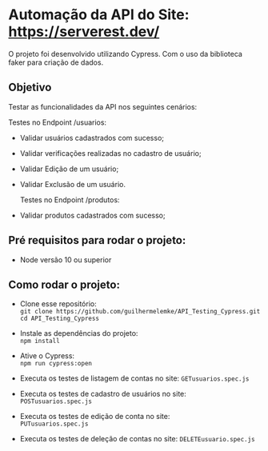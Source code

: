 # Automação da API do Site: https://serverest.dev/

O projeto foi desenvolvido utilizando Cypress. Com o uso da biblioteca faker para criação de dados.

## Objetivo

Testar as funcionalidades da API nos seguintes cenários:

  Testes no Endpoint /usuarios:
* Validar usuários cadastrados com sucesso;
* Validar verificações realizadas no cadastro de usuário;
* Validar Edição de um usuário;
* Validar Exclusão de um usuário.

  Testes no Endpoint /produtos:
* Validar produtos cadastrados com sucesso;

## Pré requisitos para rodar o projeto:

* Node versão 10 ou superior

## Como rodar o projeto:

* Clone esse repositório:  
```git clone https://github.com/guilhermelemke/API_Testing_Cypress.git ```  
```cd API_Testing_Cypress ```
* Instale as dependências do projeto:  
```npm install ```
* Ative o Cypress:  
```npm run cypress:open ```

* Executa os testes de listagem de contas no site:
```GETusuarios.spec.js ```
* Executa os testes de cadastro de usuários no site:   
```POSTusuarios.spec.js ```
* Executa os testes de edição de conta no site:   
```PUTusuarios.spec.js ```
* Executa os testes de deleção de contas no site:
```DELETEusuario.spec.js ```